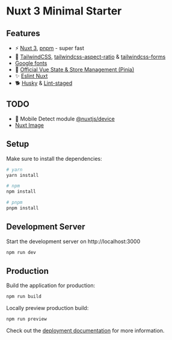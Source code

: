 # Nuxt 3 Minimal Starter

## Features

* ⚡️ [Nuxt 3](https://github.com/nuxt/nuxt), [pnpm](https://pnpm.io/) - super fast
* 🌊 [TailwindCSS](https://tailwindcss.com/), [tailwindcss-aspect-ratio](https://github.com/tailwindlabs/tailwindcss-aspect-ratio) & [tailwindcss-forms](https://github.com/tailwindlabs/tailwindcss-forms)
* [Google fonts](https://github.com/nuxt-community/google-fonts-module)
* 🍍 [Official Vue State & Store Management (Pinia)](https://pinia.vuejs.org/)
* ✨ [Eslint Nuxt](https://github.com/nuxt/eslint-config)
* 🐕 [Husky](https://github.com/typicode/husky) & [Lint-staged](https://github.com/okonet/lint-staged)


## TODO

* 📱 Mobile Detect module [@nuxtjs/device](https://www.npmjs.com/package/@nuxtjs/device/v/3.0.0?activeTab=readme)
* [Nuxt Image](https://github.com/nuxt/image#readme)

## Setup

Make sure to install the dependencies:

```bash
# yarn
yarn install

# npm
npm install

# pnpm
pnpm install
```

## Development Server

Start the development server on http://localhost:3000

```bash
npm run dev
```

## Production

Build the application for production:

```bash
npm run build
```

Locally preview production build:

```bash
npm run preview
```

Check out the [deployment documentation](https://nuxt.com/docs/getting-started/deployment) for more information.

